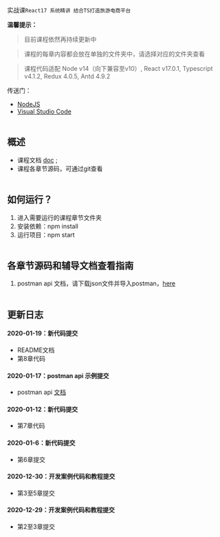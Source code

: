 实战课`React17 系统精讲 结合TS打造旅游电商平台`

**温馨提示：**
>目前课程依然再持续更新中

>课程的每章内容都会放在单独的文件夹中，请选择对应的文件夹查看

>课程代码适配 Node v14（向下兼容至v10）, React v17.0.1, Typescript v4.1.2, Redux 4.0.5, Antd 4.9.2

传送门：
- [NodeJS](https://nodejs.org/en/download/current/)
- [Visual Studio Code](https://code.visualstudio.com/)
<br /><br />

## 概述
- 课程文档 [doc](https://git.imooc.com/coding-475/React_TS/src/master/doc) ;
- 课程各章节源码，可通过git查看
<br /><br />

## 如何运行？
1. 进入需要运行的课程章节文件夹
2. 安装依赖：npm install
3. 运行项目：npm start
<br /><br />

## 各章节源码和辅导文档查看指南
1. postman api 文档，请下载json文件并导入postman，[here](https://git.imooc.com/coding-475/React_TS/src/master/doc/postmanAPI)
<br /><br />

## 更新日志
#### 2020-01-19：新代码提交
- README文档
- 第8章代码

#### 2020-01-17：postman api 示例提交
- postman api [文档](https://git.imooc.com/coding-475/React_TS/src/master/doc/postmanAPI)

#### 2020-01-12：新代码提交
- 第7章代码

#### 2020-01-6：新代码提交
- 第6章提交

#### 2020-12-30：开发案例代码和教程提交
- 第3至5章提交

#### 2020-12-29：开发案例代码和教程提交
- 第2至3章提交
